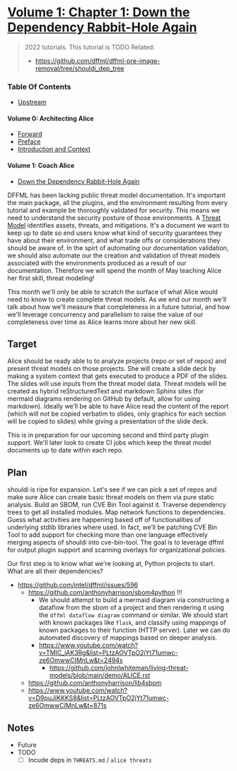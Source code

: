 # [Volume 1: Chapter 1: Down the Dependency Rabbit-Hole Again](https://github.com/dffml/dffml/blob/main/docs/tutorials/rolling_alice/0001_coach_alice/0001_down_the_dependency_rabbit_hole_again.md)

> 2022 tutorials. This tutorial is TODO
> Related:
> - https://github.com/dffml/dffml-pre-image-removal/tree/shouldi_dep_tree

### Table Of Contents

- [Upstream](https://github.com/dffml/dffml/tree/main/entities/alice)

#### Volume 0: Architecting Alice

- [Forward](https://github.com/intel/dffml/discussions/1369#discussioncomment-2688532)
- [Preface](https://github.com/intel/dffml/discussions/1369#discussion-4023096)
- [Introduction and Context](https://github.com/intel/dffml/discussions/1369#discussioncomment-2603280)

#### Volume 1: Coach Alice

- [Down the Dependency Rabbit-Hole Again](https://github.com/intel/dffml/discussions/1369#discussioncomment-2663771)

DFFML has been lacking public threat model documentation. It's important the main package, all the plugins, and the environment resulting from every tutorial and example be thoroughly validated for security. This means we need to understand the security posture of those environments. A [Threat Model](https://owasp.org/www-community/Threat_Modeling) identifies assets, threats, and mitigations. It's a document we want to keep up to date so end users know what kind of security guarantees they have about their environment, and what trade offs or considerations they should be aware of. In the spirt of automating our documentation validation, we should also automate our the creation and validation of threat models associated with the environments produced as a result of our documentation. Therefore we will spend the month of May teaching Alice her first skill, threat modeling!

This month we'll only be able to scratch the surface of what Alice would need to know to create complete threat models. As we end our month we'll talk about how we'll measure that completeness in a future tutorial, and how we'll leverage concurrency and parallelism to raise the value of our completeness over time as Alice learns more about her new skill.

## Target

Alice should be ready able to to analyze projects (repo or set of repos) and present threat models on those projects. She will create a slide deck by making a system context that gets executed to produce a PDF of the slides. The slides will use inputs from the threat model data. Threat models will be created as hybrid reStructuredText and markdown Sphinx sites (for mermaid diagrams rendering on GitHub by default, allow for using markdown). Ideally we’ll be able to have Alice read the content of the report (which will not be copied verbatim to slides, only graphics for each section will be copied to slides) while giving a presentation of the slide deck. 

This is in preparation for our upcoming second and third party plugin support. We'll later look to create CI jobs which keep the threat model documents up to date within each repo.

## Plan

shouldi is ripe for expansion. Let's see if we can pick a set of repos and make sure Alice can create basic threat models on them via pure static analysis. Build an SBOM, run CVE Bin Tool against it. Traverse dependency trees to get all installed modules. Map network functions to dependencies. Guess what activities are happening based off of functionalities of underlying stdlib libraries where used. In fact, we’ll be patching CVE Bin Tool to add support for checking more than one language effectively merging aspects of shouldi into cve-bin-tool. The goal is to leverage dffml for output plugin support and scanning overlays for organizational policies.

Our first step is to know what we're looking at, Python projects to start.
What are all their dependencies?

- https://github.com/intel/dffml/issues/596
  - https://github.com/anthonyharrison/sbom4python !!!
    - We should attempt to build a mermaid diagram via constructing a dataflow from the sbom of a project and then rendering it using the `dffml dataflow diagram` command or similar. We should start with known packages like `flask`, and classify using mappings of known packages to their function (HTTP server). Later we can do automated discovery of mappings based on deeper analysis.
    - https://www.youtube.com/watch?v=TMlC_iAK3Rg&list=PLtzAOVTpO2jYt71umwc-ze6OmwwCIMnLw&t=2494s
      - https://github.com/johnlwhiteman/living-threat-models/blob/main/demo/ALICE.rst
  - https://github.com/anthonyharrison/lib4sbom
  - https://www.youtube.com/watch?v=D9puJiKKKS8&list=PLtzAOVTpO2jYt71umwc-ze6OmwwCIMnLw&t=871s

## Notes

- Future
- TODO
  - [ ] Incude deps in `THREATS.md` / `alice threats`
